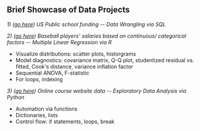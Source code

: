 ## Brief Showcase of Data Projects 

_1) ([go here](https://github.com/tk563/MyProjects/blob/master/schoolfunding.sql))
US Public school funding -- Data Wrangling via SQL_

_2) ([go here](https://github.com/tk563/MyProjects/blob/master/baseball2.pdf))
Baseball players' salaries based on continuous/ categorical factors -- Multiple Linear Regression via R_

* Visualize distributions: scatter plots, historgrams
* Model diagnostics: covariance matrix, Q-Q plot, studentized residual vs. fitted, Cook's distance, variance inflation factor
* Sequential ANOVA, F-statistic
* For loops, indexing

_3) ([go here](https://github.com/tk563/MyProjects/blob/master/EDA.ipynb))
Online course website data -- Exploratory Data Analysis via Python_

* Automation via functions
* Dictionaries, lists
* Control flow: if statements, loops, break